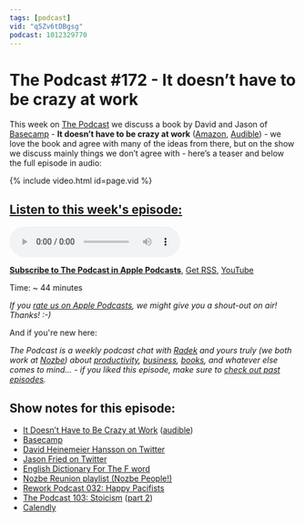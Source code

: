 ```yaml
---
tags: [podcast]
vid: "q5Zv6tDBgsg"
podcast: 1012329770
---
```


# The Podcast #172 - It doesn’t have to be crazy at work

This week on [The Podcast][p] we discuss a book by David and Jason of [Basecamp](https://basecamp.com) - **It doesn’t have to be crazy at work** ([Amazon](https://www.amazon.com/dp/0008323445?tag=sliwinski-20), [Audible](https://www.audible.com/pd/0062877089?tag=sliwinski-20)) - we love the book and agree with many of the ideas from there, but on the show we discuss mainly things we don’t agree with - here’s a teaser and below the full episode in audio:

{% include video.html id=page.vid %}

<!--More-->

## [Listen to this week's episode:][e]

<audio controls>
<source src="https://files.nozbe.com/podcast/172.mp3" type="audio/mpeg">
</audio>

**[Subscribe to The Podcast in Apple Podcasts][i]**, [Get RSS][rss], [YouTube][y]

Time: ~ 44 minutes

*If you [rate us on Apple Podcasts][i], we might give you a shout-out on air! Thanks! :-)*

And if you're new here:

*The Podcast is a weekly podcast chat with [Radek][r] and yours truly (we both work at [Nozbe][n]) about [productivity](/productivity), [business](/business), [books](/books), and whatever else comes to mind… - if you liked this episode, make sure to [check out past episodes](/podcast).*

## Show notes for this episode:

  * [It Doesn’t Have to Be Crazy at Work](https://www.amazon.com/Doesnt-Have-Be-Crazy-Work/dp/B07GB94ZGB/) ([audible](https://www.audible.com/pd/It-Doesnt-Have-to-Be-Crazy-at-Work-Audiobook/0008323461))
  * [Basecamp](https://basecamp.com/)
  * [David Heinemeier Hansson on Twitter](https://twitter.com/dhh)
  * [Jason Fried on Twitter](https://twitter.com/jasonfried)
  * [English Dictionary For The F word](https://www.youtube.com/watch?v=yKPmIUGUX54)
  * [Nozbe Reunion playlist (Nozbe People!)](https://www.youtube.com/watch?v=4_zSdmnfJrI&list=PL4VGcOPPsP4Oo4U07VkEJ4oZ8TzZqO5Sy)
  * [Rework Podcast 032: Happy Pacifists](https://rework.fm/happy-pacifists/)
  * [The Podcast 103: Stoicism](https://thepodcast.fm/103) ([part 2](https://thepodcast.fm/104))
  * [Calendly](https://calendly.com/)

[y]: https://michael.gratis/thepodcastyt
[rss]: http://thepodcast.fm/episodes?format=RSS
[e]: http://thepodcast.fm/episodes/172

[p]: https://michael.gratis/thepodcastfm
[n]: https://michael.gratis/nozbe
[r]: https://michael.gratis/radex
[i]: https://michael.gratis/thepodcast
[o]: https://michael.gratis/ipadonly

